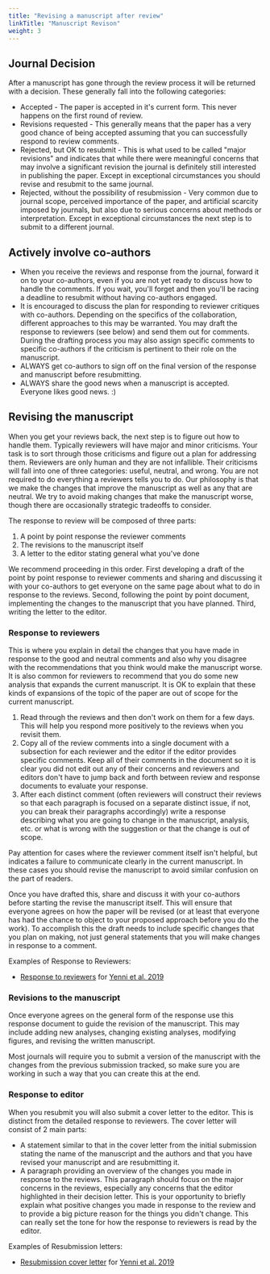 ```yaml
---
title: "Revising a manuscript after review"
linkTitle: "Manuscript Revison"
weight: 3
---
```


## Journal Decision

After a manuscript has gone through the review process it will be returned with a decision. These generally fall into the following categories:

* Accepted - The paper is accepted in it's current form. This never happens on the first round of review.
* Revisions requested - This generally means that the paper has a very good chance of being accepted assuming that you can successfully respond to review comments.
* Rejected, but OK to resubmit - This is what used to be called "major revisions" and indicates that while there were meaningful concerns that may involve a significant revision the journal is definitely still interested in publishing the paper. Except in exceptional circumstances you should revise and resubmit to the same journal.
* Rejected, without the possibility of resubmission - Very common due to journal scope, perceived importance of the paper, and artificial scarcity imposed by journals, but also due to serious concerns about methods or interpretation. Except in exceptional circumstances the next step is to submit to a different journal.

## Actively involve co-authors

* When you receive the reviews and response from the journal, forward it on to your co-authors, even if you are not yet ready to discuss how to handle the comments. If you wait, you'll forget and then you'll be racing a deadline to resubmit without having co-authors engaged.
* It is encouraged to discuss the plan for responding to reviewer critiques with co-authors. Depending on the specifics of the collaboration, different approaches to this may be warranted. You may draft the response to reviewers (see below) and send them out for comments. During the drafting process you may also assign specific comments to specific co-authors if the criticism is pertinent to their role on the manuscript. 
* ALWAYS get co-authors to sign off on the final version of the response and manuscript before resubmitting. 
* ALWAYS share the good news when a manuscript is accepted. Everyone likes good news. :)

## Revising the manuscript

When you get your reviews back, the next step is to figure out how to handle them. Typically reviewers will have major and minor criticisms. Your task is to sort through those criticisms and figure out a plan for addressing them. Reviewers are only human and they are not infallible. Their criticisms will fall into one of three categories: useful, neutral, and wrong. You are not required to do everything a reviewers tells you to do. Our philosophy is that we make the changes that improve the manuscript as well as any that are neutral. We try to avoid making changes that make the manuscript worse, though there are occasionally strategic tradeoffs to consider.

The response to review will be composed of three parts:

1. A point by point response the reviewer comments
2. The revisions to the manuscript itself
3. A letter to the editor stating general what you've done

We recommend proceeding in this order. First developing a draft of the point by point response to reviewer comments and sharing and discussing it with your co-authors to get everyone on the same page about what to do in response to the reviews. Second, following the point by point document, implementing the changes to the manuscript that you have planned. Third, writing the letter to the editor.

### Response to reviewers

This is where you explain in detail the changes that you have made in response to the good and neutral comments and also why you disagree with the recommendations that you think would make the manuscript worse. It is also common for reviewers to recommend that you do some new analysis that expands the current manuscript. It is OK to explain that these kinds of expansions of the topic of the paper are out of scope for the current manuscript.

1. Read through the reviews and then don't work on them for a few days. This will help you respond more positively to the reviews when you revisit them.
2. Copy all of the review comments into a single document with a subsection for each reviewer and the editor if the editor provides specific comments. Keep all of their comments in the document so it is clear you did not edit out any of their concerns and reviewers and editors don't have to jump back and forth between review and response documents to evaluate your response.
3. After each distinct comment (often reviewers will construct their reviews so that each paragraph is focused on a separate distinct issue, if not, you can break their paragraphs accordingly) write a response describing what you are going to change in the manuscript, analysis, etc. or what is wrong with the suggestion or that the change is out of scope.

Pay attention for cases where the reviewer comment itself isn't helpful, but indicates a failure to communicate clearly in the current manuscript. In these cases you should revise the manuscript to avoid similar confusion on the part of readers.

Once you have drafted this, share and discuss it with your co-authors before starting the revise the manuscript itself. This will ensure that everyone agrees on how the paper will be revised (or at least that everyone has had the chance to object to your proposed approach before you do the work). To accomplish this the draft needs to include specific changes that you plan on making, not just general statements that you will make changes in response to a comment. 

Examples of Response to Reviewers:

- [Response to reviewers](https://github.com/weecology/lab-wiki/blob/master/PLoS-Response.pdf) for [Yenni et al. 2019]( https://doi.org/10.1371/journal.pbio.3000125)

### Revisions to the manuscript

Once everyone agrees on the general form of the response use this response document to guide the revision of the manuscript. This may include adding new analyses, changing existing analyses, modifying figures, and revising the written manuscript.

Most journals will require you to submit a version of the manuscript with the changes from the previous submission tracked, so make sure you are working in such a way that you can create this at the end.

### Response to editor

When you resubmit you will also submit a cover letter to the editor. This is distinct from the detailed response to reviewers. The cover letter will consist of 2 main parts:

* A statement similar to that in the cover letter from the initial submission stating the name of the manuscript and the authors and that you have revised your manuscript and are resubmitting it.
* A paragraph providing an overview of the changes you made in response to the reviews. This paragraph should focus on the major concerns in the reviews, especially any concerns that the editor highlighted in their decision letter. This is your opportunity to briefly explain what positive changes you made in response to the review and to provide a big picture reason for the things you didn't change. This can really set the tone for how the response to reviewers is read by the editor.

Examples of Resubmission letters:

- [Resubmission cover letter](https://github.com/weecology/lab-wiki/blob/master/PLoS-Revision-Cover-Letter.pdf) for [Yenni et al. 2019]( https://doi.org/10.1371/journal.pbio.3000125)
